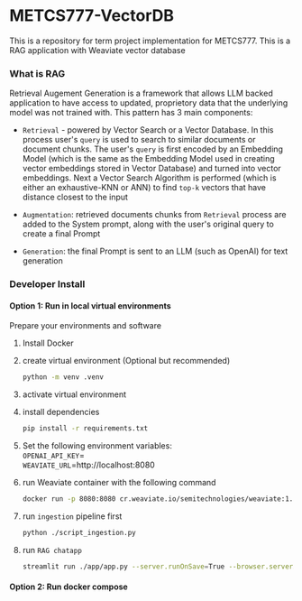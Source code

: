 # METCS777-VectorDB
This is a repository for term project implementation for METCS777. This is a RAG application with Weaviate vector database


### What is RAG
Retrieval Augement Generation is a framework that allows LLM backed application to have access to updated, proprietory data that the underlying model was not trained with. This pattern has 3 main components:

- `Retrieval` - powered by Vector Search or a Vector Database. In this process user's `query` is used to search to similar documents or document chunks. The user's `query` is first encoded by an Embedding Model (which is the same as the Embedding Model used in creating vector embeddings stored in Vector Database) and turned into vector embeddings. Next a Vector Search Algorithm is performed (which is either an exhaustive-KNN or ANN) to find `top-k` vectors that have distance closest to the input

- `Augmentation`: retrieved documents chunks from `Retrieval` process are added to the System prompt, along with the user's original query to create a final Prompt

- `Generation`: the final Prompt is sent to an LLM (such as OpenAI) for text generation

### Developer Install
#### Option 1: Run in local virtual environments
Prepare your environments and software
1. Install Docker
3. create virtual environment (Optional but recommended)
   ```bash
   python -m venv .venv
   ```
4. activate virtual environment
5. install dependencies
   ```bash
   pip install -r requirements.txt
   ```

6. Set the following environment variables:  
   `OPENAI_API_KEY`=<your openai api key>  
   `WEAVIATE_URL`=http://localhost:8080

7. run Weaviate container with the following command
   ```bash
   docker run -p 8080:8080 cr.weaviate.io/semitechnologies/weaviate:1.24.4 
   ```

8. run `ingestion` pipeline first
   ```bash
   python ./script_ingestion.py
   ```

9. run `RAG chatapp`
   ```bash
   streamlit run ./app/app.py --server.runOnSave=True --browser.serverAddress=localhost
   ```
#### Option 2: Run docker compose